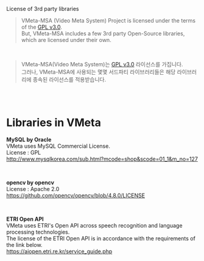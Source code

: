 License of 3rd party libraries

> VMeta-MSA (Video Meta System) Project is licensed under the terms of the <a href="./README.md">GPL v3.0</a>. <br/>
> But, VMeta-MSA includes a few 3rd party Open-Source libraries, which are licensed under their own.

<br/>

> VMeta-MSA(Video Meta System)는 <a href="./README.md">GPL v3.0</a> 라이선스를 가집니다. <br/>
> 그러나, VMeta-MSA에 사용되는 몇몇 서드파티 라이브러리들은 해당 라이브러리에 종속된 라이선스를 적용받습니다.

<br/>
<br/>

# Libraries in VMeta

<b> MySQL by Oracle</b><br/>
VMeta uses MySQL Commercial License.<br/>
License : GPL<br/>
http://www.mysqlkorea.com/sub.html?mcode=shop&scode=01_1&m_no=127

<br/>

<b> opencv by opencv</b><br/>
License : Apache 2.0<br/>
https://github.com/opencv/opencv/blob/4.8.0/LICENSE

<br/>

<b> ETRI Open API</b><br/>
VMeta uses ETRI's Open API across speech recognition and language processing technologies.<br/>
The license of the ETRI Open API is in accordance with the requirements of the link below.<br/>
https://aiopen.etri.re.kr/service_guide.php